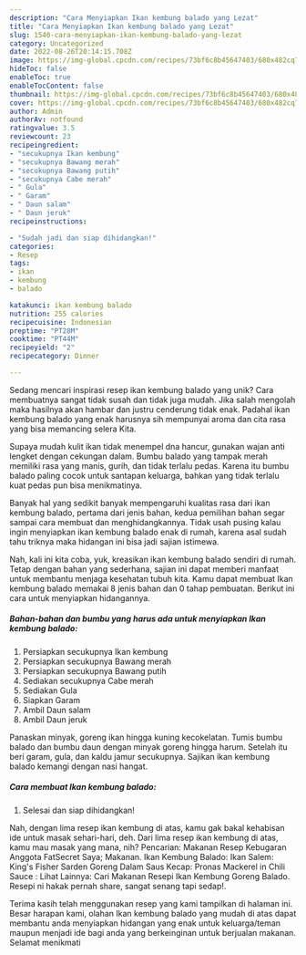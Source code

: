 ```yaml
---
description: "Cara Menyiapkan Ikan kembung balado yang Lezat"
title: "Cara Menyiapkan Ikan kembung balado yang Lezat"
slug: 1540-cara-menyiapkan-ikan-kembung-balado-yang-lezat
category: Uncategorized
date: 2022-08-26T20:14:15.708Z
image: https://img-global.cpcdn.com/recipes/73bf6c8b45647403/680x482cq70/ikan-kembung-balado-foto-resep-utama.jpg
hideToc: false
enableToc: true
enableTocContent: false
thumbnail: https://img-global.cpcdn.com/recipes/73bf6c8b45647403/680x482cq70/ikan-kembung-balado-foto-resep-utama.jpg
cover: https://img-global.cpcdn.com/recipes/73bf6c8b45647403/680x482cq70/ikan-kembung-balado-foto-resep-utama.jpg
author: Admin
authorAv: notfound
ratingvalue: 3.5
reviewcount: 23
recipeingredient:
- "secukupnya Ikan kembung"
- "secukupnya Bawang merah"
- "secukupnya Bawang putih"
- "secukupnya Cabe merah"
- " Gula"
- " Garam"
- " Daun salam"
- " Daun jeruk"
recipeinstructions:

- "Sudah jadi dan siap dihidangkan!"
categories:
- Resep
tags:
- ikan
- kembung
- balado

katakunci: ikan kembung balado 
nutrition: 255 calories
recipecuisine: Indonesian
preptime: "PT28M"
cooktime: "PT44M"
recipeyield: "2"
recipecategory: Dinner

---
```





Sedang mencari inspirasi resep ikan kembung balado yang unik? Cara membuatnya sangat tidak susah dan tidak juga mudah. Jika salah mengolah maka hasilnya akan hambar dan justru cenderung tidak enak. Padahal ikan kembung balado yang enak harusnya sih mempunyai aroma dan cita rasa yang bisa memancing selera Kita.





Supaya mudah kulit ikan tidak menempel dna hancur, gunakan wajan anti lengket dengan cekungan dalam. Bumbu balado yang tampak merah memiliki rasa yang manis, gurih, dan tidak terlalu pedas. Karena itu bumbu balado paling cocok untuk santapan keluarga, bahkan yang tidak terlalu kuat pedas pun bisa menikmatinya.

Banyak hal yang sedikit banyak mempengaruhi kualitas rasa dari ikan kembung balado, pertama dari jenis bahan, kedua pemilihan bahan segar sampai cara membuat dan menghidangkannya. Tidak usah pusing kalau ingin menyiapkan ikan kembung balado enak di rumah, karena asal sudah tahu triknya maka hidangan ini bisa jadi sajian istimewa.






Nah, kali ini kita coba, yuk, kreasikan ikan kembung balado sendiri di rumah. Tetap dengan bahan yang sederhana, sajian ini dapat memberi manfaat untuk membantu menjaga kesehatan tubuh kita. Kamu dapat membuat Ikan kembung balado memakai 8 jenis bahan dan 0 tahap pembuatan. Berikut ini cara untuk menyiapkan hidangannya.

<!--inarticleads1-->

##### Bahan-bahan dan bumbu yang harus ada untuk menyiapkan Ikan kembung balado:

1. Persiapkan secukupnya Ikan kembung
1. Persiapkan secukupnya Bawang merah
1. Persiapkan secukupnya Bawang putih
1. Sediakan secukupnya Cabe merah
1. Sediakan  Gula
1. Siapkan  Garam
1. Ambil  Daun salam
1. Ambil  Daun jeruk


Panaskan minyak, goreng ikan hingga kuning kecokelatan. Tumis bumbu balado dan bumbu daun dengan minyak goreng hingga harum. Setelah itu beri garam, gula, dan kaldu jamur secukupnya. Sajikan ikan kembung balado kemangi dengan nasi hangat. 

<!--inarticleads2-->

##### Cara membuat Ikan kembung balado:


1. Selesai dan siap dihidangkan!

Nah, dengan lima resep ikan kembung di atas, kamu gak bakal kehabisan ide untuk masak sehari-hari, deh. Dari lima resep ikan kembung di atas, kamu mau masak yang mana, nih? Pencarian: Makanan Resep Kebugaran Anggota FatSecret Saya; Makanan. Ikan Kembung Balado: Ikan Salem: King&#39;s Fisher Sarden Goreng Dalam Saus Kecap: Pronas Mackerel in Chili Sauce : Lihat Lainnya: Cari Makanan Resepi Ikan Kembung Goreng Balado. Resepi ni hakak pernah share, sangat senang tapi sedap!. 

Terima kasih telah menggunakan resep yang kami tampilkan di halaman ini. Besar harapan kami, olahan Ikan kembung balado yang mudah di atas dapat membantu anda menyiapkan hidangan yang enak untuk keluarga/teman maupun menjadi ide bagi anda yang berkeinginan untuk berjualan makanan. Selamat menikmati
